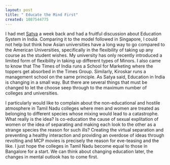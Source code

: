 ```yaml
--- 
layout: post
title: " Educate the Mind First"
created: 1087544775
---
```

I had met <a href="http://prayatna.typepad.com/education/">Satya</a> a week back and had a fruitful discussion about Education System in India. Comparing it to the model followed in Singapore, I could not help but think how Asian universities have a long way to go compared to the American Universities, specifically in the flexibility of taking up any course as the student wishes. My university has only recently introduced a limited form of flexibility in taking up different types of Minors. I also came to know that The Times of India runs a School for Marketing where the toppers get absorbed in the Times Group. Similarly, Kiroskar runs a management school on the same principle. As Satya said, Education in India is changing in a small way. But there are several things that must be changed to let the choose seep through to the maximum number of colleges and universities. 

I particularly would like to complain about the non-educational and hostile atmosphere in Tamil Nadu colleges where men and women are treated as belonging to different species whose mixing would lead to a catastrophe. What really is the idea? Is co-education the cause of sexual explitation of women or the idea of separating and making each look to the other as a strange species the reason for such ills? Creating the virtual separation and preventing a healthy interaction and providing an overdose of ideas through revolting and MCP movies is precisely the reason for eve-teasing and the like. I just hope the colleges in Tamil Nadu become equal to those in Bangalore for a start. We can think about changing education later, the changes in mental outlook has to come first.
